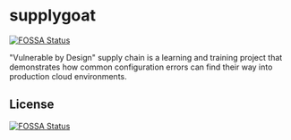 # supplygoat
[![FOSSA Status](https://app.fossa.com/api/projects/git%2Bgithub.com%2FZvikar72%2Fsupplygoat.svg?type=shield)](https://app.fossa.com/projects/git%2Bgithub.com%2FZvikar72%2Fsupplygoat?ref=badge_shield)

"Vulnerable by Design" supply chain is a learning and training project that demonstrates how common configuration errors can find their way into production cloud environments.


## License
[![FOSSA Status](https://app.fossa.com/api/projects/git%2Bgithub.com%2FZvikar72%2Fsupplygoat.svg?type=large)](https://app.fossa.com/projects/git%2Bgithub.com%2FZvikar72%2Fsupplygoat?ref=badge_large)